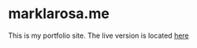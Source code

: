 # marklarosa.me

This is my portfolio site. The live version is located [here](http://marklarosa.me)
